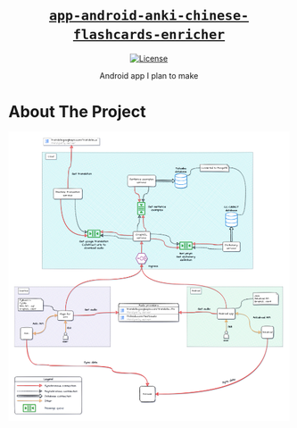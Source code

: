 <div align="center" markdown="1">

# [`app-android-anki-chinese-flashcards-enricher`][url-repo]

[![License][shield-license]][url-license]

Android app I plan to make

</div>

# About The Project

![overview]


<!-- relative links -->

[overview]: ./docs/diagrams/overview.jpg

<!-- project links -->

[url-repo]: https://github.com/shishifubing/app-android-anki-chinese-flashcards-enricher
[url-license]: https://github.com/shishifubing/app-android-anki-chinese-flashcards-enricher/blob/main/LICENSE

<!-- external links -->

<!-- shield links -->

[shield-license]: https://img.shields.io/github/license/shishifubing/app-android-anki-chinese-flashcards-enricher.svg?style=for-the-badge
